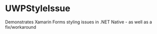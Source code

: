 # UWPStyleIssue
Demonstrates Xamarin Forms styling issues in .NET Native - as well as a fix/workaround
